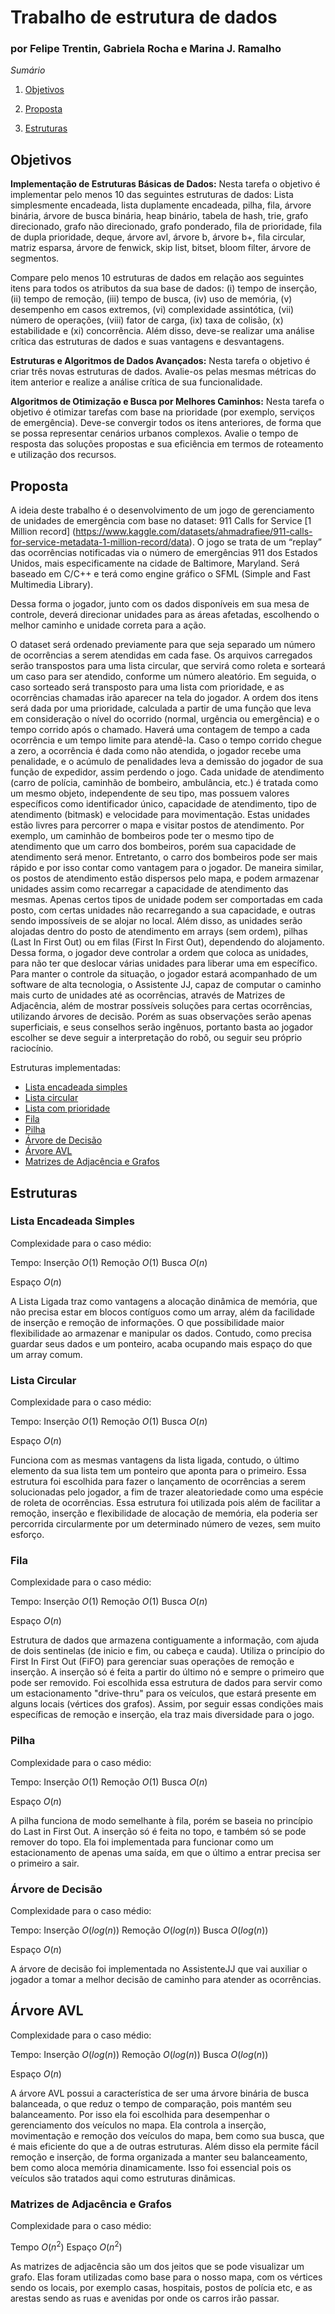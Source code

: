 # Trabalho de estrutura de dados

<h3> por Felipe Trentin, Gabriela Rocha e Marina J. Ramalho </h3>

 _Sumário_ 
1. [Objetivos](#objetivos)

2. [Proposta](#proposta)

3. [Estruturas](#estruturas)

## Objetivos

**Implementação de Estruturas Básicas de Dados:** Nesta tarefa o objetivo é implementar pelo menos 10 das seguintes estruturas de dados: 
Lista simplesmente encadeada, lista duplamente encadeada, pilha, fila, árvore binária, árvore de busca binária, heap binário, tabela de hash, trie, grafo direcionado, grafo não direcionado, grafo ponderado, fila de prioridade, fila de dupla prioridade, deque, árvore avl, árvore b, árvore b+, fila circular, matriz esparsa, árvore de fenwick, skip list, bitset, bloom filter, árvore de segmentos.

Compare pelo menos 10 estruturas de dados em relação aos seguintes itens para todos os atributos da sua base de dados: (i) tempo de inserção, (ii) tempo de remoção, (iii) tempo de busca, (iv) uso de memória, (v) desempenho em casos extremos, (vi) complexidade assintótica, (vii) número de operações, (viii) fator de carga, (ix) taxa de colisão, (x) estabilidade e (xi) concorrência. Além disso, deve-se realizar uma análise crítica das estruturas de dados e suas vantagens e desvantagens.

**Estruturas e Algoritmos de Dados Avançados:** Nesta tarefa o objetivo é criar três novas estruturas de dados. Avalie-os pelas mesmas métricas do item anterior e realize a análise crítica de sua funcionalidade.
  
**Algoritmos de Otimização e Busca por Melhores Caminhos:** Nesta tarefa o objetivo é otimizar tarefas com base na prioridade (por exemplo, serviços de emergência). Deve-se convergir todos os itens anteriores, de forma que se possa representar cenários urbanos complexos. Avalie o tempo de resposta das soluções propostas e sua eficiência em termos de roteamento e utilização dos recursos.

## Proposta

A ideia deste trabalho é o desenvolvimento de um jogo de gerenciamento de unidades de emergência com base no dataset:  911 Calls for Service [1 Million record] (https://www.kaggle.com/datasets/ahmadrafiee/911-calls-for-service-metadata-1-million-record/data).
O jogo se trata de um “replay” das ocorrências notificadas via o número de emergências 911 dos Estados Unidos, mais especificamente na cidade de Baltimore, Maryland. Será baseado em C/C++ e terá como engine gráfico o SFML (Simple and Fast Multimedia Library).

Dessa forma o jogador, junto com os dados disponíveis em sua mesa de controle, deverá direcionar unidades para as áreas afetadas, escolhendo o melhor caminho e unidade correta para a ação.

O dataset será ordenado previamente para que seja separado um número de ocorrências a serem atendidas em cada fase.  Os arquivos carregados serão transpostos para uma lista circular, que servirá como roleta e sorteará um caso para ser atendido, conforme um número aleatório. Em seguida, o caso sorteado será transposto para uma   lista  com prioridade, e as ocorrências chamadas irão aparecer na tela do jogador. A ordem dos itens será dada por uma prioridade, calculada a partir de uma função que leva em consideração o nível do ocorrido (normal, urgência ou emergência) e o tempo corrido após o chamado. Haverá uma contagem de tempo a cada ocorrência e um tempo limite para atendê-la. Caso o tempo corrido chegue a zero, a ocorrência é dada como não atendida, o jogador recebe uma penalidade, e o acúmulo de penalidades leva a demissão do jogador de sua função de expedidor, assim perdendo o jogo.
Cada unidade de atendimento (carro de polícia, caminhão de bombeiro, ambulância, etc.) é tratada como um mesmo objeto, independente de seu tipo, mas possuem valores específicos como identificador único, capacidade de atendimento, tipo de atendimento (bitmask) e velocidade para movimentação. Estas unidades estão livres para percorrer o mapa e visitar postos de atendimento. 
Por exemplo, um caminhão de bombeiros pode ter o mesmo tipo de atendimento que um carro dos bombeiros, porém sua capacidade de atendimento será menor. Entretanto, o carro dos bombeiros pode ser mais rápido e por isso contar como vantagem para o jogador.
De maneira similar, os postos de atendimento estão dispersos pelo mapa, e podem armazenar unidades assim como recarregar a capacidade de atendimento das mesmas. Apenas certos tipos de unidade podem ser comportadas em cada posto, com certas unidades não recarregando a sua capacidade, e outras sendo impossíveis de se alojar no local.  Além disso, as unidades serão alojadas dentro do posto de atendimento  em arrays (sem ordem), pilhas (Last In First Out) ou em filas (First In First Out), dependendo do alojamento. Dessa forma, o jogador deve controlar a ordem que coloca as unidades, para não ter que deslocar várias unidades para liberar uma em específico.
Para manter o controle da situação, o jogador estará acompanhado de um software de alta tecnologia, o Assistente JJ, capaz de computar o caminho mais curto de unidades até as ocorrências, através de Matrizes de Adjacência, além de mostrar possíveis soluções para certas ocorrências, utilizando árvores de decisão. Porém as suas observações serão apenas superficiais, e seus conselhos serão ingênuos, portanto basta ao jogador escolher se deve seguir a interpretação do robô, ou seguir seu próprio raciocínio.

Estruturas implementadas:
- [Lista encadeada simples](src/LinkedList.cpp)
- [Lista circular](src/CircularList.cpp)
- [Lista com prioridade](src/PriorityList.cpp)
- [Fila](scr/NonWorking/Stack.cpp)
- [Pilha](scr/NonWorking/Queue.cpp)
- [Árvore de Decisão](src/DecisionTree.cpp)
- [Árvore AVL](src/AvlTree.cpp)
- [Matrizes de Adjacência e Grafos](src/graph.cpp)

## Estruturas
### Lista Encadeada Simples
Complexidade para o caso médio:

Tempo:
Inserção $O(1)$
Remoção $O(1)$
Busca $O(n)$

Espaço $O(n)$

A Lista Ligada traz como vantagens a alocação dinâmica de memória, que não precisa estar em blocos contíguos como um array, além da facilidade de inserção e remoção de informações. O que possibilidade maior flexibilidade ao armazenar e manipular os dados. Contudo, como precisa guardar seus dados e um ponteiro, acaba ocupando mais espaço do que um array comum.

### Lista Circular
Complexidade para o caso médio:

Tempo:
Inserção $O(1)$
Remoção $O(1)$
Busca $O(n)$

Espaço $O(n)$

Funciona com as mesmas vantagens da lista ligada, contudo, o último elemento da sua lista tem um ponteiro que aponta para o primeiro. Essa estrutura foi escolhida para fazer o lançamento de ocorrências a serem solucionadas pelo jogador, a fim de trazer aleatoriedade como uma espécie de roleta de ocorrências. Essa estrutura foi utilizada pois além de facilitar a remoção, inserção e flexibilidade de alocação de memória, ela poderia ser percorrida circularmente por um determinado número de vezes, sem muito esforço. 

### Fila
Complexidade para o caso médio:

Tempo:
Inserção $O(1)$
Remoção $O(1)$
Busca $O(n)$

Espaço $O(n)$

Estrutura de dados que armazena contiguamente a informação, com ajuda de dois sentinelas (de inicio e fim, ou cabeça e cauda). Utiliza o princípio do First In First Out (FiFO) para gerenciar suas operações de remoção e inserção. A inserção só é feita a partir do último nó e sempre o primeiro que pode ser removido. Foi escolhida essa estrutura de dados para servir como um estacionamento  "drive-thru"  para os veículos, que estará presente em alguns locais (vértices dos grafos). Assim, por seguir essas condições mais específicas de remoção e inserção, ela traz mais diversidade para o jogo.

### Pilha
Complexidade para o caso médio:

Tempo:
Inserção $O(1)$
Remoção $O(1)$
Busca $O(n)$

Espaço $O(n)$

A pilha funciona de modo semelhante à fila, porém se baseia no princípio do Last in First Out. A inserção só é feita no topo, e também só se pode remover do topo. Ela foi implementada para funcionar como um estacionamento de apenas uma saída, em que o último a entrar precisa ser o primeiro a sair.

### Árvore de Decisão
Complexidade para o caso médio:

Tempo:
Inserção $O(log(n))$
Remoção $O(log(n))$
Busca $O(log(n))$

Espaço $O(n)$

A árvore de decisão foi implementada no AssistenteJJ que vai auxiliar o jogador a tomar a melhor decisão de caminho para atender as ocorrências.

## Árvore AVL
Complexidade para o caso médio:

Tempo:
Inserção $O(log(n))$
Remoção $O(log(n))$
Busca $O(log(n))$

Espaço $O(n)$

A árvore AVL possui a característica de ser uma árvore binária de busca balanceada, o que reduz o tempo de comparação, pois mantém seu balanceamento. Por isso ela foi escolhida para desempenhar o gerenciamento dos veículos no mapa. Ela controla a inserção, movimentação e remoção dos veículos do mapa, bem como sua busca, que é mais eficiente do que a de outras estruturas. Além disso ela permite fácil remoção e inserção, de forma organizada a manter seu balanceamento, bem como aloca memória dinamicamente. Isso foi essencial pois os veículos são tratados aqui como estruturas dinâmicas. 

### Matrizes de Adjacência e Grafos
Complexidade para o caso médio:

Tempo $O(n^2)$
Espaço $O(n^2)$

As matrizes de adjacência são um dos jeitos que se pode visualizar um grafo. Elas foram utilizadas como base para o nosso mapa, com os vértices sendo os locais, por exemplo casas, hospitais, postos de polícia etc, e as arestas sendo as ruas e avenidas por onde os carros irão passar. 